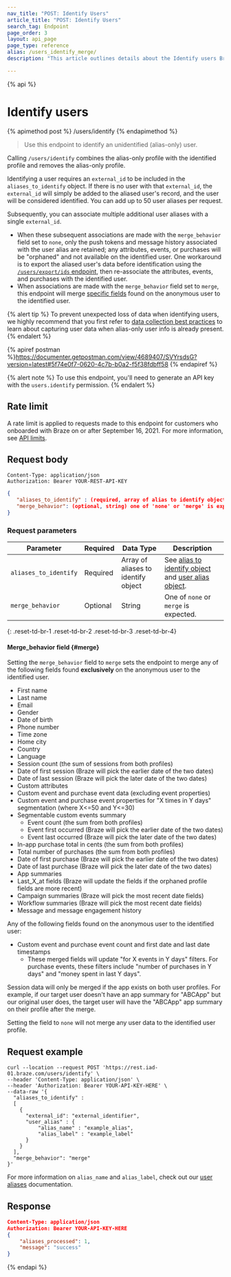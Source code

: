 ```yaml
---
nav_title: "POST: Identify Users"
article_title: "POST: Identify Users"
search_tag: Endpoint
page_order: 3
layout: api_page
page_type: reference
alias: /users_identify_merge/
description: "This article outlines details about the Identify users Braze endpoint."

---
```

{% api %}
# Identify users
{% apimethod post %}
/users/identify
{% endapimethod %}

> Use this endpoint to identify an unidentified (alias-only) user. 

Calling `/users/identify` combines the alias-only profile with the identified profile and removes the alias-only profile.

Identifying a user requires an `external_id` to be included in the `aliases_to_identify` object. If there is no user with that `external_id`, the `external_id` will simply be added to the aliased user's record, and the user will be considered identified. You can add up to 50 user aliases per request. 

Subsequently, you can associate multiple additional user aliases with a single `external_id`. 
- When these subsequent associations are made with the `merge_behavior` field set to `none`, only the push tokens and message history associated with the user alias are retained; any attributes, events, or purchases will be "orphaned" and not available on the identified user. One workaround is to export the aliased user's data before identification using the [`/users/export/ids` endpoint]({{site.baseurl}}/api/endpoints/export/user_data/post_users_identifier/), then re-associate the attributes, events, and purchases with the identified user.
- When associations are made with the `merge_behavior` field set to `merge`, this endpoint will merge [specific fields](#merge) found on the anonymous user to the identified user.

{% alert tip %}
To prevent unexpected loss of data when identifying users, we highly recommend that you first refer to [data collection best practices]({{site.baseurl}}/user_guide/data_and_analytics/user_data_collection/best_practices/#capturing-user-data-when-alias-only-user-info-is-already-present) to learn about capturing user data when alias-only user info is already present.
{% endalert %}

{% apiref postman %}https://documenter.getpostman.com/view/4689407/SVYrsdsG?version=latest#5f74e0f7-0620-4c7b-b0a2-f5f38fdbff58 {% endapiref %}

{% alert note %}
To use this endpoint, you'll need to generate an API key with the `users.identify` permission.
{% endalert %}

## Rate limit 

A rate limit is applied to requests made to this endpoint for customers who onboarded with Braze on or after September 16, 2021. For more information, see [API limits]({{site.baseurl}}/api/basics/#api-limits).

## Request body

```
Content-Type: application/json
Authorization: Bearer YOUR-REST-API-KEY
```

```json
{
   "aliases_to_identify" : (required, array of alias to identify objects), 
   "merge_behavior": (optional, string) one of 'none' or 'merge' is expected
}
```

### Request parameters

| Parameter | Required | Data Type | Description |
| -----------|----------| --------|------- |
| `aliases_to_identify` | Required | Array of aliases to identify object | See [alias to identify object]({{site.baseurl}}/api/objects_filters/aliases_to_identify/) and [user alias object]({{site.baseurl}}/api/objects_filters/user_alias_object/). |
| `merge_behavior` | Optional | String | One of `none` or `merge` is expected.  |
{: .reset-td-br-1 .reset-td-br-2 .reset-td-br-3  .reset-td-br-4}

#### Merge_behavior field {#merge}

Setting the `merge_behavior` field to `merge` sets the endpoint to merge any of the following fields found **exclusively** on the anonymous user to the identified user. 
- First name
- Last name
- Email
- Gender
- Date of birth
- Phone number
- Time zone
- Home city
- Country
- Language
- Session count (the sum of sessions from both profiles)
- Date of first session (Braze will pick the earlier date of the two dates)
- Date of last session (Braze will pick the later date of the two dates)
- Custom attributes
- Custom event and purchase event data (excluding event properties)
- Custom event and purchase event properties for "X times in Y days" segmentation (where X<=50 and Y<=30)
- Segmentable custom events summary
  - Event count (the sum from both profiles)
  - Event first occurred (Braze will pick the earlier date of the two dates)
  - Event last occurred (Braze will pick the later date of the two dates)
- In-app purchase total in cents (the sum from both profiles)
- Total number of purchases (the sum from both profiles)
- Date of first purchase (Braze will pick the earlier date of the two dates)
- Date of last purchase (Braze will pick the later date of the two dates)
- App summaries
- Last_X_at fields (Braze will update the fields if the orphaned profile fields are more recent)
- Campaign summaries (Braze will pick the most recent date fields)
- Workflow summaries (Braze will pick the most recent date fields)
- Message and message engagement history

Any of the following fields found on the anonymous user to the identified user:
- Custom event and purchase event count and first date and last date timestamps 
  - These merged fields will update "for X events in Y days" filters. For purchase events, these filters include "number of purchases in Y days" and "money spent in last Y days".

Session data will only be merged if the app exists on both user profiles. For example, if our target user doesn't have an app summary for "ABCApp" but our original user does, the target user will have the "ABCApp" app summary on their profile after the merge. 

Setting the field to `none` will not merge any user data to the identified user profile.

## Request example
```
curl --location --request POST 'https://rest.iad-01.braze.com/users/identify' \
--header 'Content-Type: application/json' \
--header 'Authorization: Bearer YOUR-API-KEY-HERE' \
--data-raw '{
  "aliases_to_identify" : 
  [
    {
      "external_id": "external_identifier",
      "user_alias" : {
          "alias_name" : "example_alias",
          "alias_label" : "example_label"
      }
    }
  ],
  "merge_behavior": "merge"
}'
```

For more information on `alias_name` and `alias_label`, check out our [user aliases]({{site.baseurl}}/user_guide/data_and_analytics/user_data_collection/user_profile_lifecycle/#user-aliases) documentation.


## Response

```json
Content-Type: application/json
Authorization: Bearer YOUR-API-KEY-HERE
{
    "aliases_processed": 1,
    "message": "success"
}
```

{% endapi %}